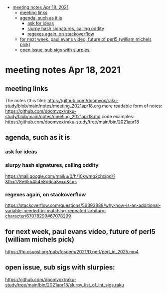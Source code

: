 - [meeting notes Apr 18, 2021](#orge1c1a3c)
  - [meeting links](#orgb6f7bc8)
  - [agenda, such as it is](#orgf71b291)
    - [ask for ideas](#org6aa0ff3)
    - [slurpy hash signatures, calling oddity](#orgbcd3465)
    - [regexes again, on stackoverflow](#orgc14d7e6)
  - [for next week, paul evans video, future of perl5 (william michels pick)](#org51531e1)
  - [open issue, sub sigs with slurpies:](#orga200045)


<a id="orge1c1a3c"></a>

# meeting notes Apr 18, 2021


<a id="orgb6f7bc8"></a>

## meeting links

The notes (this file): <https://github.com/doomvox/raku-study/blob/main/notes/meeting_2021apr18.org> more readable form of notes: <https://github.com/doomvox/raku-study/blob/main/notes/meeting_2021apr18.md> code examples: <https://github.com/doomvox/raku-study/tree/main/bin/2021apr18>


<a id="orgf71b291"></a>

## agenda, such as it is


<a id="org6aa0ff3"></a>

### ask for ideas


<a id="orgbcd3465"></a>

### slurpy hash signatures, calling oddity

<https://mail.google.com/mail/u/0/h/10kwmq2chxjpd/?&th=178e65b454e8d6ca&v=c&s=s>


<a id="orgc14d7e6"></a>

### regexes again, on stackoverflow

<https://stackoverflow.com/questions/56393888/why-how-is-an-additional-variable-needed-in-matching-repeated-arbitary-character/67078299#67078299>


<a id="org51531e1"></a>

## for next week, paul evans video, future of perl5 (william michels pick)

<https://ftp.osuosl.org/pub/fosdem/2021/D.perl/perl_in_2025.mp4>


<a id="orga200045"></a>

## open issue, sub sigs with slurpies:

<https://github.com/doomvox/raku-study/tree/main/bin/2021apr18/slurpy_list_of_int_sigs.raku>
